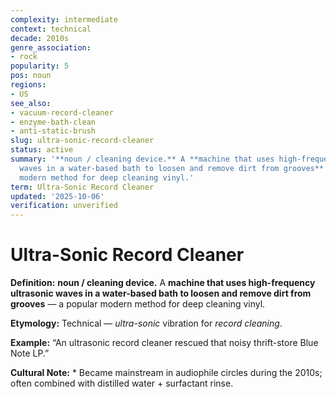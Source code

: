 ```yaml
---
complexity: intermediate
context: technical
decade: 2010s
genre_association:
- rock
popularity: 5
pos: noun
regions:
- US
see_also:
- vacuum-record-cleaner
- enzyme-bath-clean
- anti-static-brush
slug: ultra-sonic-record-cleaner
status: active
summary: '**noun / cleaning device.** A **machine that uses high-frequency ultrasonic
  waves in a water-based bath to loosen and remove dirt from grooves** — a popular
  modern method for deep cleaning vinyl.'
term: Ultra-Sonic Record Cleaner
updated: '2025-10-06'
verification: unverified
---
```


# Ultra-Sonic Record Cleaner

**Definition:** **noun / cleaning device.** A **machine that uses high-frequency ultrasonic waves in a water-based bath to loosen and remove dirt from grooves** — a popular modern method for deep cleaning vinyl.

**Etymology:** Technical — *ultra-sonic* vibration for *record cleaning*.

**Example:** “An ultrasonic record cleaner rescued that noisy thrift-store Blue Note LP.”

**Cultural Note:** * Became mainstream in audiophile circles during the 2010s; often combined with distilled water + surfactant rinse.


